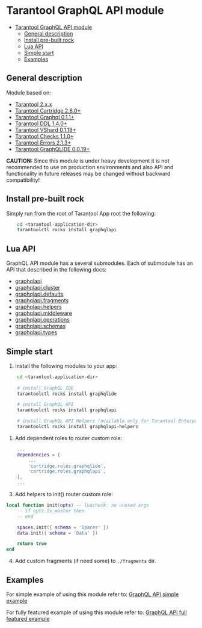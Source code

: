 # Tarantool GraphQL API module

- [Tarantool GraphQL API module](#tarantool-graphql-api-module)
  - [General description](#general-description)
  - [Install pre-built rock](#install-pre-built-rock)
  - [Lua API](#lua-api)
  - [Simple start](#simple-start)
  - [Examples](#examples)

## General description

Module based on:

- [Tarantool 2.x.x](https://www.tarantool.io/en/download/)
- [Tarantool Cartridge 2.6.0+](https://github.com/tarantool/cartridge)
- [Tarantool Graphql 0.1.1+](https://github.com/tarantool/graphql)
- [Tarantool DDL 1.4.0+](https://github.com/tarantool/ddl)
- [Tarantool VShard 0.1.18+](https://github.com/tarantool/vshard)
- [Tarantool Checks 1.1.0+](https://github.com/tarantool/checks)
- [Tarantool Errors 2.1.3+](https://github.com/tarantool/errors)
- [Tarantool GraphQLIDE 0.0.19+](https://github.com/tarantool/graphqlide)

**CAUTION:** Since this module is under heavy development it is not recommended to use on production environments and also API and functionality in future releases may be changed without backward compatibility!

## Install pre-built rock

Simply run from the root of Tarantool App root the following:

```bash
    cd <tarantool-application-dir>
    tarantoolctl rocks install graphqlapi
```

## Lua API

GraphQL API module has a several submodules. Each of submodule has an API that described in the following docs:

- [graphqlapi](./docs/graphqlapi.md)
- [graphqlapi.cluster](./docs/cluster.md)
- [graphqlapi.defaults](./docs/defaults.md)
- [graphqlapi.fragments](./docs/fragments.md)
- [graphqlapi.helpers](./docs/helpers.md)
- [graphqlapi.middleware](./docs/middleware.md)
- [graphqlapi.operations](./docs/operations.md)
- [graphqlapi.schemas](./docs/schemas.md)
- [graphqlapi.types](./docs/types.md)

## Simple start

1. Install the following modules to your app:

```bash
    cd <tarantool-application-dir>
    
    # install GraphQL IDE
    tarantoolctl rocks install graphqlide

    # install GraphQL API
    tarantoolctl rocks install graphqlapi

    # install GraphQL API Helpers (available only for Tarantool Enterprise SDK users)
    tarantoolctl rocks install graphqlapi-helpers
```

1. Add dependent roles to router custom role:

```lua
    ...
    dependencies = {
        ...
        'cartridge.roles.graphqlide',
        'cartridge.roles.graphqlapi',
    },
    ...
```

3. Add helpers to init() router custom role:

```lua
local function init(opts) -- luacheck: no unused args
    -- if opts.is_master then
    -- end

    spaces.init({ schema = 'Spaces' })
    data.init({ schema = 'Data' })

    return true
end
```

4. Add custom fragments (if need some) to `./fragments` dir.

## Examples

For simple example of using this module refer to: [GraphQL API simple example](./examples/cartridge-simple)

For fully featured example of using this module refer to: [GraphQL API full featured example](./examples/cartridge-full)
